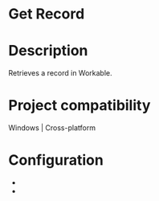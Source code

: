 ﻿# Get Record

# Description

Retrieves a record in Workable.

# Project compatibility

Windows | Cross-platform

# Configuration

* 
*

